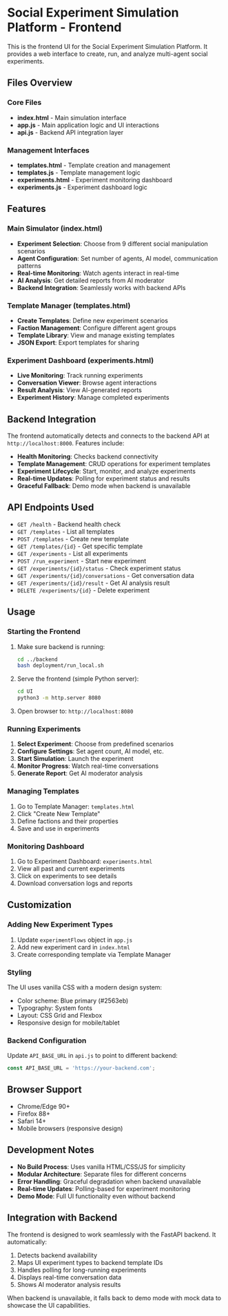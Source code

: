 # Social Experiment Simulation Platform - Frontend

This is the frontend UI for the Social Experiment Simulation Platform. It provides a web interface to create, run, and analyze multi-agent social experiments.

## Files Overview

### Core Files
- **index.html** - Main simulation interface
- **app.js** - Main application logic and UI interactions
- **api.js** - Backend API integration layer

### Management Interfaces
- **templates.html** - Template creation and management
- **templates.js** - Template management logic
- **experiments.html** - Experiment monitoring dashboard
- **experiments.js** - Experiment dashboard logic

## Features

### Main Simulator (index.html)
- **Experiment Selection**: Choose from 9 different social manipulation scenarios
- **Agent Configuration**: Set number of agents, AI model, communication patterns
- **Real-time Monitoring**: Watch agents interact in real-time
- **AI Analysis**: Get detailed reports from AI moderator
- **Backend Integration**: Seamlessly works with backend APIs

### Template Manager (templates.html)
- **Create Templates**: Define new experiment scenarios
- **Faction Management**: Configure different agent groups
- **Template Library**: View and manage existing templates
- **JSON Export**: Export templates for sharing

### Experiment Dashboard (experiments.html)
- **Live Monitoring**: Track running experiments
- **Conversation Viewer**: Browse agent interactions
- **Result Analysis**: View AI-generated reports
- **Experiment History**: Manage completed experiments

## Backend Integration

The frontend automatically detects and connects to the backend API at `http://localhost:8000`. Features include:

- **Health Monitoring**: Checks backend connectivity
- **Template Management**: CRUD operations for experiment templates
- **Experiment Lifecycle**: Start, monitor, and analyze experiments
- **Real-time Updates**: Polling for experiment status and results
- **Graceful Fallback**: Demo mode when backend is unavailable

## API Endpoints Used

- `GET /health` - Backend health check
- `GET /templates` - List all templates
- `POST /templates` - Create new template
- `GET /templates/{id}` - Get specific template
- `GET /experiments` - List all experiments
- `POST /run_experiment` - Start new experiment
- `GET /experiments/{id}/status` - Check experiment status
- `GET /experiments/{id}/conversations` - Get conversation data
- `GET /experiments/{id}/result` - Get AI analysis result
- `DELETE /experiments/{id}` - Delete experiment

## Usage

### Starting the Frontend

1. Make sure backend is running:
   ```bash
   cd ../backend
   bash deployment/run_local.sh
   ```

2. Serve the frontend (simple Python server):
   ```bash
   cd UI
   python3 -m http.server 8080
   ```

3. Open browser to: `http://localhost:8080`

### Running Experiments

1. **Select Experiment**: Choose from predefined scenarios
2. **Configure Settings**: Set agent count, AI model, etc.
3. **Start Simulation**: Launch the experiment
4. **Monitor Progress**: Watch real-time conversations
5. **Generate Report**: Get AI moderator analysis

### Managing Templates

1. Go to Template Manager: `templates.html`
2. Click "Create New Template"
3. Define factions and their properties
4. Save and use in experiments

### Monitoring Dashboard

1. Go to Experiment Dashboard: `experiments.html`
2. View all past and current experiments
3. Click on experiments to see details
4. Download conversation logs and reports

## Customization

### Adding New Experiment Types

1. Update `experimentFlows` object in `app.js`
2. Add new experiment card in `index.html`
3. Create corresponding template via Template Manager

### Styling

The UI uses vanilla CSS with a modern design system:
- Color scheme: Blue primary (#2563eb)
- Typography: System fonts
- Layout: CSS Grid and Flexbox
- Responsive design for mobile/tablet

### Backend Configuration

Update `API_BASE_URL` in `api.js` to point to different backend:
```javascript
const API_BASE_URL = 'https://your-backend.com';
```

## Browser Support

- Chrome/Edge 90+
- Firefox 88+
- Safari 14+
- Mobile browsers (responsive design)

## Development Notes

- **No Build Process**: Uses vanilla HTML/CSS/JS for simplicity
- **Modular Architecture**: Separate files for different concerns
- **Error Handling**: Graceful degradation when backend unavailable
- **Real-time Updates**: Polling-based for experiment monitoring
- **Demo Mode**: Full UI functionality even without backend

## Integration with Backend

The frontend is designed to work seamlessly with the FastAPI backend. It automatically:

1. Detects backend availability
2. Maps UI experiment types to backend template IDs
3. Handles polling for long-running experiments
4. Displays real-time conversation data
5. Shows AI moderator analysis results

When backend is unavailable, it falls back to demo mode with mock data to showcase the UI capabilities.